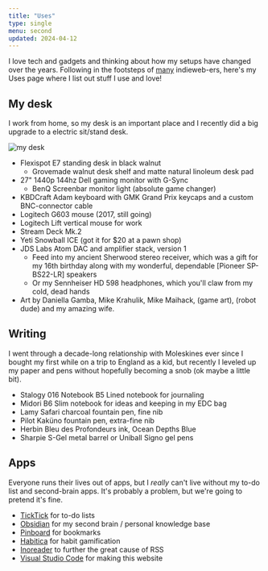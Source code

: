 ```yaml
---
title: "Uses"
type: single
menu: second
updated: 2024-04-12
---
```

I love tech and gadgets and thinking about how my setups have changed over the years. Following in the footsteps of [many](https://uses.tech/) indieweb-ers, here's my Uses page where I list out stuff I use and love!

## My desk

I work from home, so my desk is an important place and I recently did a big upgrade to a electric sit/stand desk.

![my desk](/images/blog/2024-03-04-17h57m07.jpg)

- Flexispot E7 standing desk in black walnut
  - Grovemade walnut desk shelf and matte natural linoleum desk pad
- 27" 1440p 144hz Dell gaming monitor with G-Sync
  - BenQ Screenbar monitor light (absolute game changer)
- KBDCraft Adam keyboard with GMK Grand Prix keycaps and a custom BNC-connector cable
- Logitech G603 mouse (2017, still going)
- Logitech Lift vertical mouse for work
- Stream Deck Mk.2
- Yeti Snowball ICE (got it for $20 at a pawn shop)
- JDS Labs Atom DAC and amplifier stack, version 1
  - Feed into my ancient Sherwood stereo receiver, which was a gift for my 16th birthday along with my wonderful, dependable [Pioneer SP-BS22-LR] speakers
  - Or my Sennheiser HD 598 headphones, which you'll claw from my cold, dead hands
- Art by Daniella Gamba, Mike Krahulik, Mike Maihack, (game art), (robot dude) and my amazing wife.

## Writing

I went through a decade-long relationship with Moleskines ever since I bought my first while on a trip to England as a kid, but recently I leveled up my paper and pens without hopefully becoming a snob (ok maybe a little bit).

- Stalogy 016 Notebook B5 Lined notebook for journaling
- Midori B6 Slim notebook for ideas and keeping in my EDC bag
- Lamy Safari charcoal fountain pen, fine nib
- Pilot Kaküno fountain pen, extra-fine nib
- Herbin Bleu des Profondeurs ink, Ocean Depths Blue
- Sharpie S-Gel metal barrel or Uniball Signo gel pens

## Apps

Everyone runs their lives out of apps, but I *really* can't live without my to-do list and second-brain apps. It's probably a problem, but we're going to pretend it's fine.

- [TickTick](https://www.ticktick.com/) for to-do lists
- [Obsidian](https://obsidian.md/) for my second brain / personal knowledge base
- [Pinboard](https://pinboard.in/) for bookmarks
- [Habitica](https://habitica.com/) for habit gamification
- [Inoreader](https://www.inoreader.com) to further the great cause of RSS
- [Visual Studio Code](https://code.visualstudio.com/) for making this website